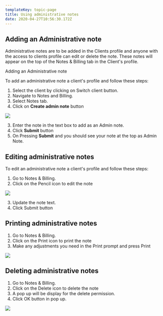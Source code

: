 ```yaml
---
templateKey: topic-page
title: Using administrative notes
date: 2020-04-27T10:56:30.172Z
---
```

## Adding an Administrative note

Administrative notes are to be added in the Clients profile and anyone with the access to clients profile can edit or delete the note. These notes will appear on the top of the Notes & Billing tab in the Client's profile.

Adding an Administrative note

To add an administrative note a client's profile and follow these steps:

1. Select the client by clicking on Switch client button.
2. Navigate to Notes and Billing.
3. Select Notes tab.
4. Click on **Create admin note** button

![](/img/admin_note_1.png)

3. Enter the note in the text box to add as an Admin note.
4. Click **Submit** button
5. On Pressing **Submit** and you should see your note at the top as Admin Note.

## Editing administrative notes

To edit an administrative note a client's profile and follow these steps:

1. Go to Notes & Billing.
2. Click on the Pencil icon to edit the note

![](/img/admin_notes_2.png)

3. Update the note text.
4. Click Submit button

## Printing administrative notes

1. Go to Notes & Billing.
2. Click on the Print icon to print the note
3. Make any adjustments you need in the Print prompt and press Print

![](/img/admin_notes_2.png)

## Deleting administrative notes

1. Go to Notes & Billing.
2. Click on the Delete icon to delete the note
3. A pop up will be display for the delete permission.
4. Click OK button in pop up.

![](/img/admin_notes_2.png)
